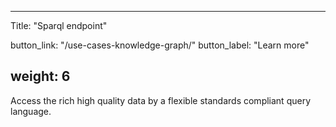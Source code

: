 

---
Title: "Sparql endpoint"

button_link: "/use-cases-knowledge-graph/"
button_label: "Learn more"

weight: 6
---

Access the rich high quality data by a flexible standards compliant query language. ​
